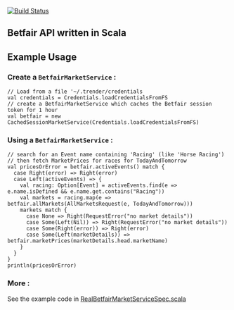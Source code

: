 [![Build Status](https://secure.travis-ci.org/oxlade39/scala-betfair.png)](http://travis-ci.org/oxlade39/scala-betfair)

Betfair API written in Scala
----------------------------

Example Usage
-------------
### Create a `BetfairMarketService` :

    // Load from a file '~/.trender/credentials
    val credentials = Credentials.loadCredentialsFromFS
    // create a BetfairMarketService which caches the Betfair session token for 1 hour
    val betfair = new CachedSessionMarketService(Credentials.loadCredentialsFromFS)

### Using a `BetfairMarketService` :

    // search for an Event name containing 'Racing' (like 'Horse Racing')
    // then fetch MarketPrices for races for TodayAndTomorrow
    val pricesOrError = betfair.activeEvents() match {
      case Right(error) => Right(error)
      case Left(activeEvents) => {
        val racing: Option[Event] = activeEvents.find(e => e.name.isDefined && e.name.get.contains("Racing"))
        val markets = racing.map(e => betfair.allMarkets(AllMarketsRequest(e, TodayAndTomorrow)))
        markets match {
          case None => Right(RequestError("no market details"))
          case Some(Left(Nil)) => Right(RequestError("no market details"))
          case Some(Right(error)) => Right(error)
          case Some(Left(marketDetails)) => betfair.marketPrices(marketDetails.head.marketName)
        }
      }
    }
    println(pricesOrError)
    
### More :

See the example code in [RealBetfairMarketServiceSpec.scala](https://github.com/oxlade39/scala-betfair/blob/master/src/test/scala/com/github/oxlade39/scalabetfair/service/RealBetfairMarketServiceSpec.scala)

